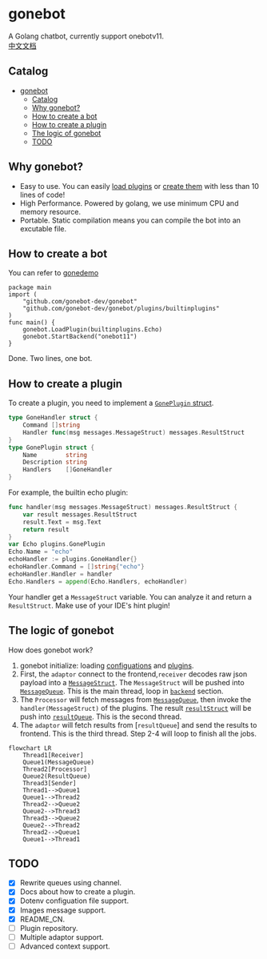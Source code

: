 # gonebot
A Golang chatbot, currently support onebotv11.  
[中文文档](./README_CN.md)  
## Catalog
- [gonebot](#gonebot)
  - [Catalog](#catalog)
  - [Why gonebot?](#why-gonebot)
  - [How to create a bot](#how-to-create-a-bot)
  - [How to create a plugin](#how-to-create-a-plugin)
  - [The logic of gonebot](#the-logic-of-gonebot)
  - [TODO](#todo)
## Why gonebot?
- Easy to use. You can easily [load plugins](#how-to-create-a-bot) or [create them](#how-to-create-a-plugin) with less than 10 lines of code!  
- High Performance. Powered by golang, we use minimum CPU and memory resource.
- Portable. Static compilation means you can compile the bot into an excutable file.
## How to create a bot
You can refer to [gonedemo](https://github.com/gonebot-dev/gonedemo)
```
package main
import (
	"github.com/gonebot-dev/gonebot"
	"github.com/gonebot-dev/gonebot/plugins/builtinplugins"
)
func main() {
	gonebot.LoadPlugin(builtinplugins.Echo)
	gonebot.StartBackend("onebot11")
}
```
Done. Two lines, one bot.
## How to create a plugin
To create a plugin, you need to implement a [`GonePlugin` struct](./plugins/pluginStruct.go).
```go
type GoneHandler struct {
	Command []string
	Handler func(msg messages.MessageStruct) messages.ResultStruct
}
type GonePlugin struct {
	Name        string
	Description string
	Handlers    []GoneHandler
}
```
For example, the builtin echo plugin:
```go
func handler(msg messages.MessageStruct) messages.ResultStruct {
	var result messages.ResultStruct
	result.Text = msg.Text
	return result
}
var Echo plugins.GonePlugin
Echo.Name = "echo"
echoHandler := plugins.GoneHandler{}
echoHandler.Command = []string{"echo"}
echoHandler.Handler = handler
Echo.Handlers = append(Echo.Handlers, echoHandler)
```
Your handler get a `MessageStruct` variable. You can analyze it and return a `ResultStruct`. Make use of your IDE's hint plugin!
## The logic of gonebot
How does gonebot work?  
1. gonebot initialize: loading [configuations](./configuations/) and [plugins](./plugins/pluginManager.go).  
2. First, the `adaptor` connect to the frontend,`receiver` decodes raw json payload into a [`MessageStruct`](./messages/messageStruct.go). The `MessageStruct` will be pushed into [`MessageQueue`](./messages/messageQueue.go). This is the main thread, loop in [`backend`](./backend/) section.  
3. The `Processor` will fetch messages from [`MessageQueue`](./messages/messageQueue.go), then invoke the `handler(MessageStruct)` of the plugins. The result [`resultStruct`](./messages/resultStruct.go) will be push into [`resultQueue`](./messages/resultQueue.go). This is the second thread.
4. The `adaptor` will fetch results from [`resultQueue`] and send the results to frontend. This is the third thread.
Step 2-4 will loop to finish all the jobs.
```mermaid
flowchart LR
    Thread1[Receiver]
    Queue1(MessageQueue)
    Thread2[Processor]
    Queue2(ResultQueue)
    Thread3[Sender]
    Thread1-->Queue1
    Queue1-->Thread2
    Thread2-->Queue2
    Queue2-->Thread3
    Thread3-->Queue2
    Queue2-->Thread2
    Thread2-->Queue1
    Queue1-->Thread1
```

## TODO
- [x] Rewrite queues using channel.
- [x] Docs about how to create a plugin.
- [x] Dotenv configuation file support.
- [x] Images message support.
- [x] README_CN.
- [ ] Plugin repository.
- [ ] Multiple adaptor support.
- [ ] Advanced context support.